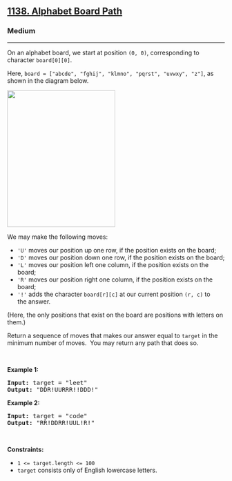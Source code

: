 <h2><a href="https://leetcode.com/problems/alphabet-board-path/">1138. Alphabet Board Path</a></h2><h3>Medium</h3><hr><div><p>On an alphabet board, we start at position <code>(0, 0)</code>, corresponding to character&nbsp;<code>board[0][0]</code>.</p>

<p>Here, <code>board = ["abcde", "fghij", "klmno", "pqrst", "uvwxy", "z"]</code>, as shown in the diagram below.</p>

<p><img alt="" src="https://assets.leetcode.com/uploads/2019/07/28/azboard.png" style="width: 250px; height: 317px;"></p>

<p>We may make the following moves:</p>

<ul>
	<li><code>'U'</code> moves our position up one row, if the position exists on the board;</li>
	<li><code>'D'</code> moves our position down one row, if the position exists on the board;</li>
	<li><code>'L'</code> moves our position left one column, if the position exists on the board;</li>
	<li><code>'R'</code> moves our position right one column, if the position exists on the board;</li>
	<li><code>'!'</code>&nbsp;adds the character <code>board[r][c]</code> at our current position <code>(r, c)</code>&nbsp;to the&nbsp;answer.</li>
</ul>

<p>(Here, the only positions that exist on the board are positions with letters on them.)</p>

<p>Return a sequence of moves that makes our answer equal to <code>target</code>&nbsp;in the minimum number of moves.&nbsp; You may return any path that does so.</p>

<p>&nbsp;</p>
<p><strong>Example 1:</strong></p>
<pre style="position: relative;"><strong>Input:</strong> target = "leet"
<strong>Output:</strong> "DDR!UURRR!!DDD!"
<div class="open_grepper_editor" title="Edit &amp; Save To Grepper"></div></pre><p><strong>Example 2:</strong></p>
<pre style="position: relative;"><strong>Input:</strong> target = "code"
<strong>Output:</strong> "RR!DDRR!UUL!R!"
<div class="open_grepper_editor" title="Edit &amp; Save To Grepper"></div></pre>
<p>&nbsp;</p>
<p><strong>Constraints:</strong></p>

<ul>
	<li><code>1 &lt;= target.length &lt;= 100</code></li>
	<li><code>target</code> consists only of English lowercase letters.</li>
</ul></div>